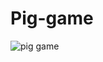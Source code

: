 # Pig-game

![pig game](https://user-images.githubusercontent.com/97789864/166721606-e975e8e9-0525-44f2-bfb1-08fa2a529602.jpg)
